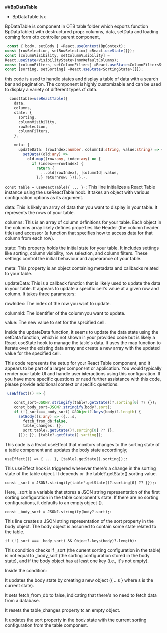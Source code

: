 ##**BpDataTable**

- BpDataTable.tsx

BpDataTable is component in OTB table folder which exports function BpDataTable() with destructured props columns, data, setData and loading coming form otb controller parent component,
```typescript
 const { body, setBody } =React.useContext(BpContext);
const [rowSelection, setRowSelection] =React.useState({});
const [columnVisibility, setColumnVisibility] =
React.useState<VisibilityState>(nonDefaultColumns);
const [columnFilters, setColumnFilters] =React.useState<ColumnFiltersState>([]);
const [sorting, setSorting] =React.useState<SortingState>([]);
```
this code is used to handle states and display a table of data with a search bar and pagination. The component is highly customizable and can be used to display a variety of different types of data.
```typescript
  consttable=useReactTable({
    data,
    columns,
    state: {
      sorting,
      columnVisibility,
      rowSelection,
      columnFilters,
    },

    meta: {
      updateData: (rowIndex:number, columnId:string, value:string) => {
        setData((old:any) =>
          old.map((row:any, index:any) => {
            if (index===rowIndex) {
              return {
                ...old[rowIndex], [columnId]:value,
              };} returnrow; }));},},
```
`const table = useReactTable({ ... }):` This line initializes a React Table instance using the useReactTable hook. It takes an object with various configuration options as its argument.

data: This is likely an array of data that you want to display in your table. It represents the rows of your table.

columns: This is an array of column definitions for your table. Each object in the columns array likely defines properties like Header (the column header title) and accessor (a function that specifies how to access data for that column from each row).

state: This property holds the initial state for your table. It includes settings like sorting, column visibility, row selection, and column filters. These settings control the initial behaviour and appearance of your table.

meta: This property is an object containing metadata and callbacks related to your table.

updateData: This is a callback function that is likely used to update the data in your table. It appears to update a specific cell's value at a given row and column. It takes three parameters:

rowIndex: The index of the row you want to update.

columnId: The identifier of the column you want to update.

value: The new value to set for the specified cell.

Inside the updateData function, it seems to update the data state using the setData function, which is not shown in your provided code but is likely a React useState hook to manage the table's data. It uses the map function to iterate over the existing data array and create a new array with the updated value for the specified cell.

This code represents the setup for your React Table component, and it appears to be part of a larger component or application. You would typically render your table UI and handle user interactions using this configuration. If you have more specific questions or need further assistance with this code, please provide additional context or specific questions.
```typescript
 useEffect(() => {

    const_sort=JSON?.stringify(table?.getState()?.sorting[0] ?? {});
    const_body_sort=JSON?.stringify(body?.sort);
    if (!(_sort===_body_sort) &&Object?.keys(body)?.length) {
      setBody((s:any) => ({...s,
        fetch_from_db:false,
        table_changes: {},
        sort:table?.getState()?.sorting[0] ?? {},
      })); }}, [table?.getState().sorting]);
```
This code is a React useEffect that monitors changes to the sorting state of a table component and updates the body state accordingly;

`useEffect(() => { ... }, [table?.getState().sorting]);:`

This useEffect hook is triggered whenever there's a change in the sorting state of the table object. It depends on the table?.getState().sorting value.

`const _sort = JSON?.stringify(table?.getState()?.sorting[0] ?? {});:`

Here, _sort is a variable that stores a JSON string representation of the first sorting configuration in the table component's state. If there are no sorting configurations, it defaults to an empty object {}.

`const _body_sort = JSON?.stringify(body?.sort);:`

This line creates a JSON string representation of the sort property in the body object. The body object is assumed to contain some state related to the table.

`if (!(_sort === _body_sort) && Object?.keys(body)?.length):`

This condition checks if _sort (the current sorting configuration in the table) is not equal to _body_sort (the sorting configuration stored in the body state), and if the body object has at least one key (i.e., it's not empty).

Inside the condition:

It updates the body state by creating a new object ({ ...s } where s is the current state).

It sets fetch_from_db to false, indicating that there's no need to fetch data from a database.

It resets the table_changes property to an empty object.

It updates the sort property in the body state with the current sorting configuration from the table component.